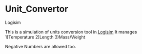 # Unit_Convertor
Logisim

This is a simulation of units conversion tool in [Logisim](http://www.cburch.com/logisim/)
It manages
1)Temperature
2)Length
3)Mass/Weight

Negative Numbers are allowed too.
